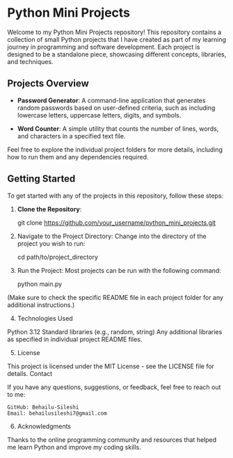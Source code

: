 # Python Mini Projects

Welcome to my Python Mini Projects repository! This repository contains a collection of small Python projects that I have created as part of my learning journey in programming and software development. Each project is designed to be a standalone piece, showcasing different concepts, libraries, and techniques.

## Projects Overview

- **Password Generator**: A command-line application that generates random passwords based on user-defined criteria, such as including lowercase letters, uppercase letters, digits, and symbols.

- **Word Counter**: A simple utility that counts the number of lines, words, and characters in a specified text file.

Feel free to explore the individual project folders for more details, including how to run them and any dependencies required.

## Getting Started

To get started with any of the projects in this repository, follow these steps:

1. **Clone the Repository**:
   
   git clone https://github.com/your_username/python_mini_projects.git

2. Navigate to the Project Directory: Change into the directory of the project you wish to run:

    cd path/to/project_directory

3. Run the Project: Most projects can be run with the following command:
   
    python main.py

(Make sure to check the specific README file in each project folder for any additional instructions.)

4. Technologies Used

Python 3.12
Standard libraries (e.g., random, string)
Any additional libraries as specified in individual project README files.

5. License

This project is licensed under the MIT License - see the LICENSE file for details.
Contact

If you have any questions, suggestions, or feedback, feel free to reach out to me:

    GitHub: Behailu-Sileshi
    Email: behailusileshi7@gmail.com

6. Acknowledgments

Thanks to the online programming community and resources that helped me learn Python and improve my coding skills.